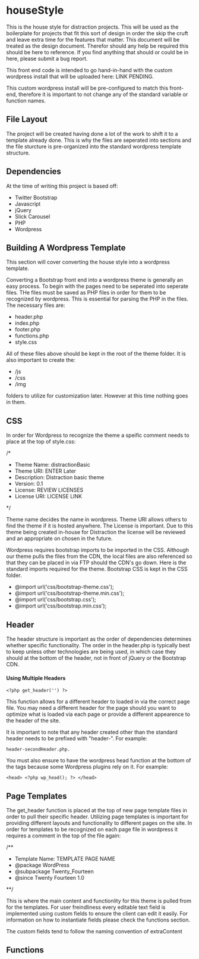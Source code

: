 # houseStyle

This is the house style for distraction projects. This will be used as the boilerplate for projects that fit this sort of design in order the skip the cruft and leave extra time for the features that matter. This document will be treated as the design document. Therefor should any help be required this should be here to reference. If you find anything that should or could be in here, please submit a bug report. 

This front end code is intended to go hand-in-hand with the custom wordpress install that will be uploaded here: LINK PENDING. 

This custom wordpress install will be pre-configured to match this front-end, therefore it is important to not change any of the standard variable or function names. 

## File Layout

The project will be created having done a lot of the work to shift it to a template already done. This is why the files are seperated into sections and the file sturcture is pre-organized into the standard wordpress template structure. 

## Dependencies

At the time of writing this project is based off: 
- Twitter Bootstrap
- Javascript
- jQuery
- Slick Carousel 
- PHP
- Wordpress

## Building A Wordpress Template

This section will cover converting the house style into a wordpress template.

Converting a Bootstrap front end into a wordpress theme is generally an easy process. To begin with the pages need to be seperated into seperate files. THe files must be saved as PHP files in order for them to be recognized by wordpress. This is essential for parsing the PHP in the files. The necessary files are: 

- header.php
- index.php
- footer.php
- functions.php
- style.css

All of these files above should be kept in the root of the theme folder. It is also important to create the:

* /js
* /css
* /img
  
folders to utilize for customization later. However at this time nothing goes in them.

## CSS

In order for Wordpress to recognize the theme a speific comment needs to place at the top of style.css: 

/*

- Theme Name: distractionBasic
- Theme URI: ENTER Later
- Description: Distraction basic theme
- Version: 0.1
- License: REVIEW LICENSES
- License URI: LICENSE LINK

*/

Theme name decides the name in wordpress. Theme URI allows others to find the theme if it is hosted anywhere. The License is important. Due to this theme being created in-house for Distraction the license will be reviewed and an appropriate on chosen in the future.

Wordpress requires bootstrap imports to be imported in the CSS. Although our theme pulls the files from the CDN, the local files are also referenced so that they can be placed in via FTP should the CDN's go down. Here is the standard imports required for the theme. Bootstrap CSS is kept in the CSS folder.

- @import url('css/bootstrap-theme.css');
- @import url('css/bootstrap-theme.min.css');
- @import url('css/bootstrap.css');
- @import url('css/bootstrap.min.css');

## Header 

The header structure is important as the order of dependencies determines whether specific functionality. The order in the header.php is typically best to keep unless other technologies are being used, in which case they should at the bottom of the header, not in front of jQuery or the Bootstrap CDN. 

#### Using Multiple Headers

    <?php get_header('') ?> 

This function allows for a different header to loaded in via the correct page file. You may need a different header for the page should you want to optimize what is loaded via each page or provide a different appearence to the header of the site. 

It is important to note that any header created other than the standard header needs to be prefixed with "header-". For example: 
    
    header-secondHeader.php.
You must also ensure to have the wordpress head function at the bottom of the <head> tags because some Wordpress plugins rely on it. For example: 

    <head> <?php wp_head(); ?> </head>

## Page Templates

The get_header function is placed at the top of new page template files in order to pull their specific header. Utilizing page templates is important for providing different layouts and functionality to different pages on the site. In order for templates to be recognized on each page file in wordpress it requires a comment in the top of the file again:

/**
 * Template Name: TEMPLATE PAGE NAME
 * @package WordPress
 * @subpackage Twenty_Fourteen
 * @since Twenty Fourteen 1.0
 
**/

This is where the main content and functionlity for this theme is pulled from for the templates. For user freindliness every editable text field is implemented using custom fields to ensure the client can edit it easily. For information on how to instantiate fields please check the functions section. 

The custom fields tend to follow the naming convention of extraContent


## Functions

